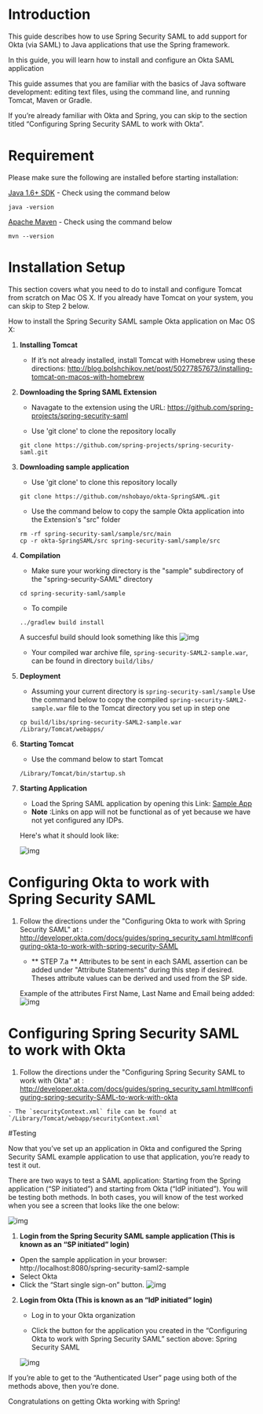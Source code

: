 # Introduction 

This guide describes how to use Spring Security SAML to add support for Okta (via SAML) to Java applications that use the Spring framework.

In this guide, you will learn how to install and configure an Okta SAML application 

This guide assumes that you are familiar with the basics of Java software development: editing text files, using the command line, and running Tomcat, Maven or Gradle.

If you’re already familiar with Okta and Spring, you can skip to the section titled “Configuring Spring Security SAML to work with Okta”.


# Requirement 

Please make sure the following are installed before starting installation:

[Java 1.6+ SDK](http://www.oracle.com/technetwork/java/javase/overview/index.html)
	- Check using the command below 
	
	java -version


[Apache Maven](https://maven.apache.org/download.cgi)
	- Check using the command  below
	
	mvn --version


# Installation Setup

This section covers what you need to do to install and configure Tomcat from scratch on Mac OS X. If you already have Tomcat on your system, you can skip to Step 2 below.

How to install the Spring Security SAML sample Okta application on Mac OS X:

1. **Installing Tomcat** 
	- If it’s not already installed, install Tomcat with Homebrew using these directions: http://blog.bolshchikov.net/post/50277857673/installing-tomcat-on-macos-with-homebrew


2. **Downloading the Spring SAML Extension**
	
	- Navagate to the extension using the URL: https://github.com/spring-projects/spring-security-saml

	- Use 'git clone' to clone the repository locally
	
	```script 
	git clone https://github.com/spring-projects/spring-security-saml.git
	```


3. **Downloading sample application**
	
	- Use 'git clone' to clone this repository locally
	
	```script 
	git clone https://github.com/nshobayo/okta-SpringSAML.git
	```

	- Use the command below to copy the sample Okta application into the Extension's "src" folder
	
	```shell
	rm -rf spring-security-saml/sample/src/main
	cp -r okta-SpringSAML/src spring-security-saml/sample/src
	```

4. **Compilation**
	
	- Make sure your working directory is the "sample" subdirectory of the "spring-security-SAML" directory 
	
	```script 
	cd spring-security-saml/sample
	```

	- To compile 
	
	```shell
	../gradlew build install
	``` 
	A succesful build should look something like this 
	![img](./docs/build.png "A succesful build")


	- Your compiled war archive file, `spring-security-SAML2-sample.war`, can be found in directory `build/libs/`


5. **Deployment**
	
	- Assuming your current directory is `spring-security-saml/sample` Use the command below to copy the compiled `spring-security-SAML2-sample.war` file to the Tomcat directory you set up in step one
	
	```shell
	cp build/libs/spring-security-SAML2-sample.war /Library/Tomcat/webapps/
	```


6. **Starting Tomcat**
	
	- Use the command below to start Tomcat
	
	```shell	
	/Library/Tomcat/bin/startup.sh
	```

	
7. **Starting Application**
	- Load the Spring SAML application by opening this Link: [Sample App](http://localhost:8080/spring-security-saml2-sample/saml/discovery?entityID=http%3A%2F%2Flocalhost%3A8080%2Fspring-security-saml2-sample%2Fsaml%2Fmetadata&returnIDParam=idp)
	- **Note** :Links on app will not be functional as of yet because we have not yet configured any IDPs.
	
	Here's what it should look like:

	![img](./docs/sample.png "A screenshot of working app running")


# Configuring Okta to work with Spring Security SAML

1.	Follow the directions under the "Configuring Okta to work with Spring Security SAML" at
	: http://developer.okta.com/docs/guides/spring_security_saml.html#configuring-okta-to-work-with-spring-security-SAML

	- ** STEP 7.a ** Attributes to be sent in each SAML assertion can be added under "Attribute Statements" during this step if desired. Theses attribute values can be derived and used from the SP side.

	Example of the attributes First Name, Last Name and Email being added: 
	![img](./docs/atAdd.png "A screenshot of working app running")


# Configuring Spring Security SAML to work with Okta

1.	 Follow the directions under the "Configuring Spring Security SAML to work with Okta" at
	: http://developer.okta.com/docs/guides/spring_security_saml.html#configuring-spring-security-SAML-to-work-with-okta 

	- The `securityContext.xml` file can be found at `/Library/Tomcat/webapp/securityContext.xml`


#Testing

Now that you’ve set up an application in Okta and configured the Spring Security SAML example application to use that application, you’re ready to test it out.

There are two ways to test a SAML application: Starting from the Spring application (“SP initiated”) and starting from Okta (“IdP initiated”). You will be testing both methods. In both cases, you will know of the test worked when you see a screen that looks like the one below:

![img](./docs/assert.png "A screenshot of working app running")


1. **Login from the Spring Security SAML sample application (This is known as an “SP initiated” login)**

 - Open the sample application in your browser: http://localhost:8080/spring-security-saml2-sample
 - Select Okta 
 - Click the “Start single sign-on” button.
![img](./docs/preAssert.png "A screenshot of working app running")

2. **Login from Okta (This is known as an “IdP initiated” login)**
	- Log in to your Okta organization

	- Click the button for the application you created in the “Configuring Okta to work with Spring Security SAML” section above: Spring Security SAML

	![img](./docs/spring-security-saml-okta-chiclet.png "A screenshot of working app running")


If you’re able to get to the “Authenticated User” page using both of the methods above, then you’re done.

Congratulations on getting Okta working with Spring!
